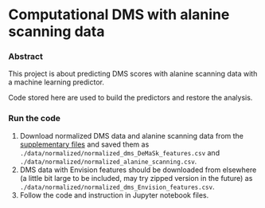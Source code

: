 # Computational DMS with alanine scanning data

### Abstract

This project is about predicting DMS scores with alanine scanning data with a machine learning predictor.

Code stored here are used to build the predictors and restore the analysis.

### Run the code

1. Download normalized DMS data and alanine scanning data from the [supplementary files](https://wehieduau-my.sharepoint.com/) and saved them as `./data/normalized/normalized_dms_DeMaSk_features.csv` and `./data/normalized/normalized_alanine_scanning.csv`.
2. DMS data with Envision features should be downloaded from elsewhere (a little bit large to be included, may try zipped version in the future) as `./data/normalized/normalized_dms_Envision_features.csv`.
3. Follow the code and instruction in Jupyter notebook files.
